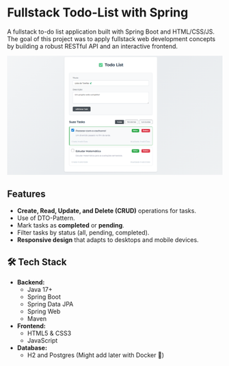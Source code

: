 # Fullstack Todo-List with Spring

A fullstack to-do list application built with Spring Boot and HTML/CSS/JS. The goal of this project was to apply fullstack web development concepts by building a robust RESTful API and an interactive frontend.

![App Demo](./assets/photoreadme.png)

## Features

* **Create, Read, Update, and Delete (CRUD)** operations for tasks.
* Use of DTO-Pattern.
* Mark tasks as **completed** or **pending**.
* Filter tasks by status (all, pending, completed).
* **Responsive design** that adapts to desktops and mobile devices.

## 🛠️ Tech Stack

* **Backend:**
    * Java 17+
    * Spring Boot
    * Spring Data JPA
    * Spring Web
    * Maven
* **Frontend:**
    * HTML5 & CSS3
    * JavaScript
* **Database:**
    * H2 and Postgres (Might add later with Docker 🐋)